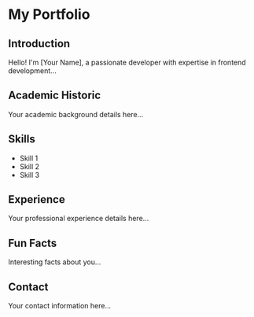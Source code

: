 # My Portfolio

## Introduction
Hello! I'm [Your Name], a passionate developer with expertise in frontend development...

## Academic Historic
Your academic background details here...

## Skills
- Skill 1
- Skill 2
- Skill 3

## Experience
Your professional experience details here...

## Fun Facts
Interesting facts about you...

## Contact
Your contact information here...

